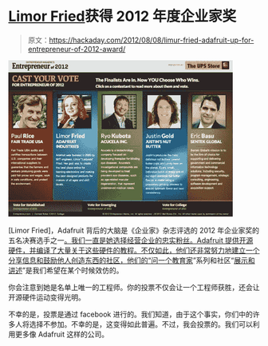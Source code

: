 # [Limor Fried](阿达果)获得 2012 年度企业家奖

> 原文：<https://hackaday.com/2012/08/08/limur-fried-adafruit-up-for-entrepreneur-of-2012-award/>

![](img/e6a82745e9776d675a070114efdb7b7c.png "adafruit_197")

[Limor Fried]，Adafruit 背后的大脑是《企业家》杂志评选的 2012 年企业家奖的五名决赛选手之一[。我们一直是她选择经营企业的忠实粉丝。Adafruit 提供开源硬件，并编译了大量关于这些硬件的教程。不仅如此，他们还非常努力地建立一个分享信息和鼓励他人创造东西的社区，他们的“](http://www.entrepreneur.com/e2012)[问一个教育家](https://www.adafruit.com/blog/2012/08/06/ask-an-educator-can-3-3vdc-5vdc-and-9vdc-share-a-common-ground/)”系列和社区“[展示和讲述](https://www.adafruit.com/blog/2012/08/04/show-and-tell-842012-video/)”是我们希望在某个时候效仿的。

你会注意到她是名单上唯一的工程师。你的投票不仅会让一个工程师获胜，还会让开源硬件运动变得光明。

不幸的是，投票是通过 facebook 进行的。我们知道，由于这个事实，你们中的许多人将选择不参加。不幸的是，这变得如此普遍。不过，我会投票的。我们可以利用更多像 Adafruit 这样的公司。